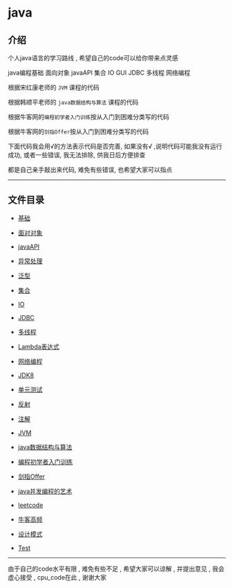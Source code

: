 
# java

## 介绍

个人java语言的学习路线 , 希望自己的code可以给你带来点灵感

java编程基础 面向对象 javaAPI 集合 IO GUI JDBC 多线程 网络编程

根据宋红康老师的 `JVM` 课程的代码

根据韩顺平老师的 `java数据结构与算法` 课程的代码

根据牛客网的`编程初学者入门训练`按从入门到困难分类写的代码

根据牛客网的`剑指Offer`按从入门到困难分类写的代码

下面代码我会用√的方法表示代码是否完善, 如果没有√ ,说明代码可能我没有运行成功, 或者一些错误, 我无法排除, 供我日后方便排查

都是自己亲手敲出来代码, 难免有些错误, 也希望大家可以指点

---------------

## 文件目录

- [基础](basics/src/com/cpucode/java/README.md)
- [面对对象](object/README.md)
- [javaAPI](javaAPI/README.md)
- [异常处理](Exception/src/com/cpucode/java/README.md)
- [泛型](Generic/README.md)
- [集合](aggregation/README.md)
- [IO](IO/README.md)
- [JDBC](JDBC/src/com/cpucode/java/README.md)
- [多线程](thread/src/com/cpucode/java/README.md)
- [Lambda表达式](Lambda/README.md)
- [网络编程](network/src/com/cpucode/java/README.md)
- [JDK8](jdk8/README.md)
- [单元测试](junit_test/src/com/cpucode/java/README.md)
- [反射](reflect/src/com/cpucode/java/README.md)
- [注解](annotation/src/com/cpucode/java/README.md)
- [JVM](JVM/src/com/cpucode/java/README.md)
- [java数据结构与算法](data_algorithm/README.md)
- [编程初学者入门训练](gettingStarted/README.md)
- [剑指Offer](Offer/README.md)
- [java并发编程的艺术](artConcurrent/README.md)
- [leetcode](leetcode/README.md)
- [牛客高频](nowCoder/README.md)
- [设计模式](pattern/README.md)

- [Test]()

---------------------------------

由于自己的code水平有限 , 难免有些不足 , 希望大家可以谅解 , 并提出意见 , 我会虚心接受 , cpu_code在此 , 谢谢大家